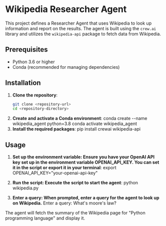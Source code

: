 # Wikipedia Researcher Agent

This project defines a Researcher Agent that uses Wikipedia to look up information and report on the results. The agent is built using the `crew.ai` library and utilizes the `wikipedia-api` package to fetch data from Wikipedia.

## Prerequisites
- Python 3.6 or higher
- Conda (recommended for managing dependencies)

## Installation
1. **Clone the repository**:
    ```sh
    git clone <repository-url>
    cd <repository-directory>
2. **Create and activate a Conda environment**:
conda create --name wikipedia_agent python=3.8
conda activate wikipedia_agent
3. **Install the required packages**:
pip install crewai wikipedia-api

## Usage
1. **Set up the environment variable: Ensure you have your OpenAI API key set up in the environment variable OPENAI_API_KEY. You can set it in the script or export it in your terminal**:
export OPENAI_API_KEY="your-openai-api-key"

2. **Run the script: Execute the script to start the agent**:
python wikipedia.py

3. **Enter a query: When prompted, enter a query for the agent to look up on Wikipedia.**
Enter a query: What's moore's law?

The agent will fetch the summary of the Wikipedia page for "Python programming language" and display it.